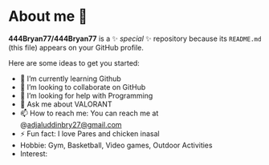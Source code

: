 # About me 👋


**444Bryan77/444Bryan77** is a ✨ _special_ ✨ repository because its `README.md` (this file) appears on your GitHub profile.

Here are some ideas to get you started:

- 🌱 I’m currently learning Github
- 👯 I’m looking to collaborate on GitHub
- 🤔 I’m looking for help with Programming
- 💬 Ask me about VALORANT
- 📫 How to reach me: You can reach me at @adjaluddinbry27@gmail.com
- ⚡ Fun fact: I love Pares and chicken inasal
- Hobbie: Gym, Basketball, Video games, Outdoor Activities
- Interest: 
